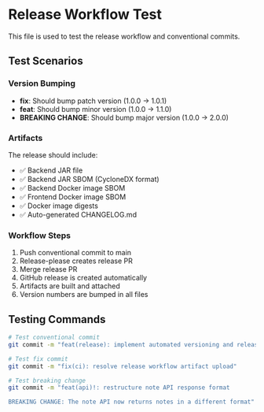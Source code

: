 # Release Workflow Test

This file is used to test the release workflow and conventional commits.

## Test Scenarios

### Version Bumping
- **fix**: Should bump patch version (1.0.0 → 1.0.1)
- **feat**: Should bump minor version (1.0.0 → 1.1.0)  
- **BREAKING CHANGE**: Should bump major version (1.0.0 → 2.0.0)

### Artifacts
The release should include:
- ✅ Backend JAR file
- ✅ Backend JAR SBOM (CycloneDX format)
- ✅ Backend Docker image SBOM
- ✅ Frontend Docker image SBOM
- ✅ Docker image digests
- ✅ Auto-generated CHANGELOG.md

### Workflow Steps
1. Push conventional commit to main
2. Release-please creates release PR
3. Merge release PR
4. GitHub release is created automatically
5. Artifacts are built and attached
6. Version numbers are bumped in all files

## Testing Commands

```bash
# Test conventional commit
git commit -m "feat(release): implement automated versioning and releases"

# Test fix commit  
git commit -m "fix(ci): resolve release workflow artifact upload"

# Test breaking change
git commit -m "feat(api)!: restructure note API response format

BREAKING CHANGE: The note API now returns notes in a different format"
```
